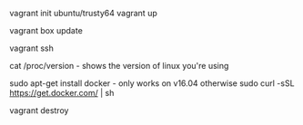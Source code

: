vagrant init ubuntu/trusty64
vagrant up

vagrant box update

vagrant ssh

cat /proc/version - shows the version of linux you're using

sudo apt-get install docker - only works on v16.04
otherwise
sudo curl -sSL https://get.docker.com/ | sh






vagrant destroy
